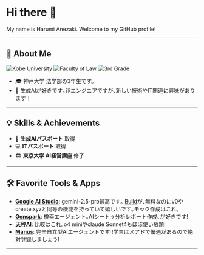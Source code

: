 # Hi there 👋
My name is Harumi Anezaki. Welcome to my GitHub profile!

---

## 👤 About Me

<p align="left">
  <img src="https://img.shields.io/badge/Kobe%20University-神戸大学-00529C?style=flat-square&logo=Kobe%20University&logoColor=white" alt="Kobe University"/>
  <img src="https://img.shields.io/badge/Faculty%20of%20Law-法学部-B22222?style=flat-square" alt="Faculty of Law"/>
  <img src="https://img.shields.io/badge/Year-3rd%20Grade-brightgreen?style=flat-square" alt="3rd Grade"/>
</p>

- 🎓 神戸大学 法学部の3年生です。
- 🧠 生成AIが好きです｡非エンジニアですが､新しい技術やIT関連に興味があります！

---

## 💡 Skills & Achievements

- 📜 **生成AIパスポート** 取得
- 💻 **ITパスポート** 取得
- 🏛️ **東京大学 AI経営講座** 修了

---

## 🛠️ Favorite Tools & Apps

- **[Google AI Studio](https://aistudio.google.com/prompts/new_chat)**: 
  gemini-2.5-pro最高です｡
  [Build](https://aistudio.google.com/apps)が､無料なのにv0やcreate.xyzと同等の機能を持っていて嬉しいです｡モック作成はこれ｡
- **[Genspark](https://www.genspark.ai/)**: 
  検索エージェント｡AIシート→分析レポート作成､が好きです!
- **[天秤AI](https://tenbin.ai/workspace)**: 
  比較はこれ｡o4 miniやclaude Sonnet4もほぼ使い放題!
- **[Manus](https://manus.im/app)**: 
  完全自立型AIエージェントです!!学生はメアドで優遇があるので絶対登録しましょう!

---

<!--
**Harumi-Anezaki/Harumi-Anezaki** is a ✨ _special_ ✨ repository because its `README.md` (this file) appears on your GitHub profile.

Here are some ideas to get you started:

- 🔭 I’m currently working on ...
- 🌱 I’m currently learning ...
- 👯 I’m looking to collaborate on ...
- 🤔 I’m looking for help with ...
- 💬 Ask me about ...
- 📫 How to reach me: ...
- 😄 Pronouns: ...
- ⚡ Fun fact: ...
-->
